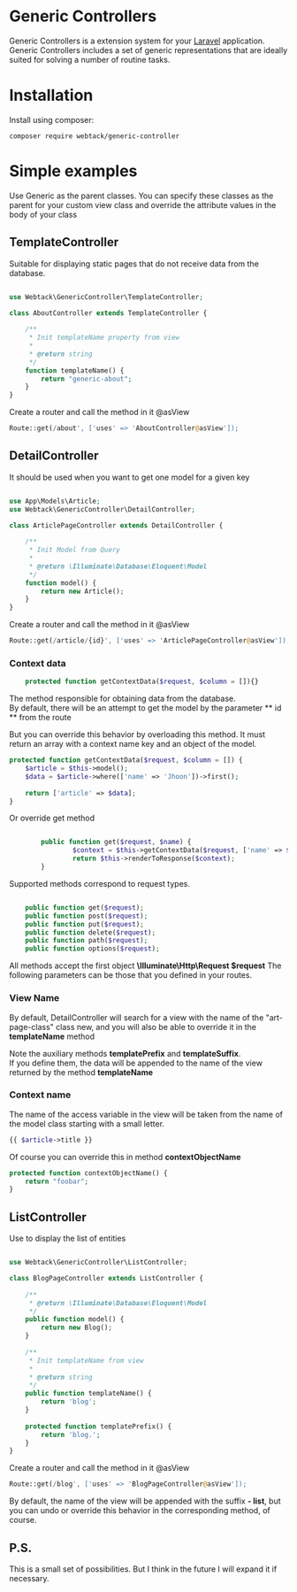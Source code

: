 # Generic Controllers

Generic Controllers is a extension system for your [Laravel](https://laravel.com) application.<br>
Generic Controllers includes a set of generic representations that are ideally suited for solving a number of routine tasks.

# Installation

Install using composer:

```
composer require webtack/generic-controller
```

# Simple examples

Use Generic as the parent classes. You can specify these classes as the parent for your custom view class and override the attribute values in the body of your class

## TemplateController
Suitable for displaying static pages that do not receive data from the database.

```php

use Webtack\GenericController\TemplateController;

class AboutController extends TemplateController {
	
	/**
	 * Init templateName property from view
	 *
	 * @return string
	 */
	function templateName() {
		return "generic-about";
	}
}

```
Create a router and call the method in it @asView

```php
Route::get(/about', ['uses' => 'AboutController@asView']);

```

## DetailController
It should be used when you want to get one model for a given key

```php

use App\Models\Article;
use Webtack\GenericController\DetailController;

class ArticlePageController extends DetailController {
	
	/**
	 * Init Model from Query
	 *
	 * @return \Illuminate\Database\Eloquent\Model
	 */
	function model() {
		return new Article();
	}
}

```
Create a router and call the method in it @asView

```php
Route::get(/article/{id}', ['uses' => 'ArticlePageController@asView']);

```

### Context data

```php
    protected function getContextData($request, $column = []){}
```
The method responsible for obtaining data from the database. <br>
By default, there will be an attempt to get the model by the parameter ** id ** from the route

But you can override this behavior by overloading this method. It must return an array with a context name key and an object of the model.

```php
protected function getContextData($request, $column = []) {
    $article = $this->model();
    $data = $article->where(['name' => 'Jhoon'])->first();
    
    return ['article' => $data];
}

```

Or override get method

```php

		public function get($request, $name) {
				$context = $this->getContextData($request, ['name' => $name]);
				return $this->renderToResponse($context);
		}
```
Supported methods correspond to request types.

```php

    public function get($request);
    public function post($request);
    public function put($request);
    public function delete($request);
    public function path($request);
    public function options($request);

```
All methods accept the first object **\Illuminate\Http\Request $request**
The following parameters can be those that you defined in your routes.

### View Name

By default, DetailController will search for a view with the name of the "art-page-class" class new, and you will also be able to override it in the **templateName** method

Note the auxiliary methods **templatePrefix** and **templateSuffix**. <br>
If you define them, the data will be appended to the name of the view returned by the method **templateName**

### Context name

The name of the access variable in the view will be taken from the name of the model class starting with a small letter.

```php
{{ $article->title }}

```

Of course you can override this in method **contextObjectName**

```php
protected function contextObjectName() {
    return "foobar";
}

```

## ListController
Use to display the list of entities

```php

use Webtack\GenericController\ListController;

class BlogPageController extends ListController {
	
	/**
	 * @return \Illuminate\Database\Eloquent\Model
	 */
	public function model() {
		return new Blog();
	}
	
	/**
	 * Init templateName from view
	 *
	 * @return string
	 */
	public function templateName() {
		return 'blog';
	}
	
	protected function templatePrefix() {
		return 'blog.';
	}
}

```
Create a router and call the method in it @asView

```php
Route::get(/blog', ['uses' => 'BlogPageController@asView']);

```

By default, the name of the view will be appended with the suffix **- list**, but you can undo or override this behavior in the corresponding method, of course.

## P.S.
This is a small set of possibilities. But I think in the future I will expand it if necessary.